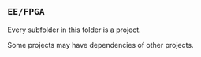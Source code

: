 ## `EE/FPGA`
Every subfolder in this folder is a project.

Some projects may have dependencies of other projects.
